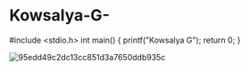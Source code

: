 # Kowsalya-G-


#include <stdio.h>
int main() {
   printf("Kowsalya G");
   return 0;
}


![95edd49c2dc13cc851d3a7650ddb935c](https://user-images.githubusercontent.com/76468499/126786314-978abfb0-e962-4797-a010-1dd4840d56e4.gif)

